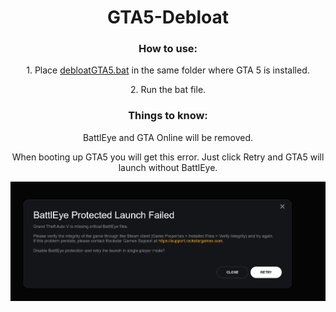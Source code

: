 <h1 align="center">GTA5-Debloat</h1>
<h3 align="center">How to use:</h3>
<p align="center">1. Place <a href="https://github.com/TonicGaro/GTA5-Debloat/blob/main/debloatGTA5.bat">debloatGTA5.bat</a> in the same folder where GTA 5 is installed.</p>
<p align="center">2. Run the bat file.</p>
<h3 align="center">Things to know:</h3>
<p align="center">BattlEye and GTA Online will be removed.</p>
<p align="center">When booting up GTA5 you will get this error. Just click Retry and GTA5 will launch without BattlEye.</p>
<img src="https://raw.githubusercontent.com/TonicGaro/GTA5-Debloat/main/battleyeProtection.png" align="center">
